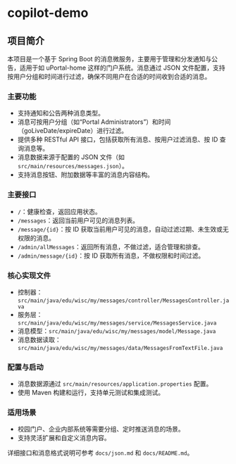 # copilot-demo

## 项目简介

本项目是一个基于 Spring Boot 的消息微服务，主要用于管理和分发通知与公告，适用于如 uPortal-home 这样的门户系统。消息通过 JSON 文件配置，支持按用户分组和时间进行过滤，确保不同用户在合适的时间收到合适的消息。

### 主要功能
- 支持通知和公告两种消息类型。
- 消息可按用户分组（如“Portal Administrators”）和时间（goLiveDate/expireDate）进行过滤。
- 提供多种 RESTful API 接口，包括获取所有消息、按用户过滤消息、按 ID 查询消息等。
- 消息数据来源于配置的 JSON 文件（如 `src/main/resources/messages.json`）。
- 支持消息按钮、附加数据等丰富的消息内容结构。

### 主要接口
- `/`：健康检查，返回应用状态。
- `/messages`：返回当前用户可见的消息列表。
- `/message/{id}`：按 ID 获取当前用户可见的消息，自动过滤过期、未生效或无权限的消息。
- `/admin/allMessages`：返回所有消息，不做过滤，适合管理和排查。
- `/admin/message/{id}`：按 ID 获取所有消息，不做权限和时间过滤。

### 核心实现文件
- 控制器：`src/main/java/edu/wisc/my/messages/controller/MessagesController.java`
- 服务层：`src/main/java/edu/wisc/my/messages/service/MessagesService.java`
- 消息模型：`src/main/java/edu/wisc/my/messages/model/Message.java`
- 消息数据读取：`src/main/java/edu/wisc/my/messages/data/MessagesFromTextFile.java`

### 配置与启动
- 消息数据源通过 `src/main/resources/application.properties` 配置。
- 使用 Maven 构建和运行，支持单元测试和集成测试。

### 适用场景
- 校园门户、企业内部系统等需要分组、定时推送消息的场景。
- 支持灵活扩展和自定义消息内容。

详细接口和消息格式说明可参考 `docs/json.md` 和 `docs/README.md`。
